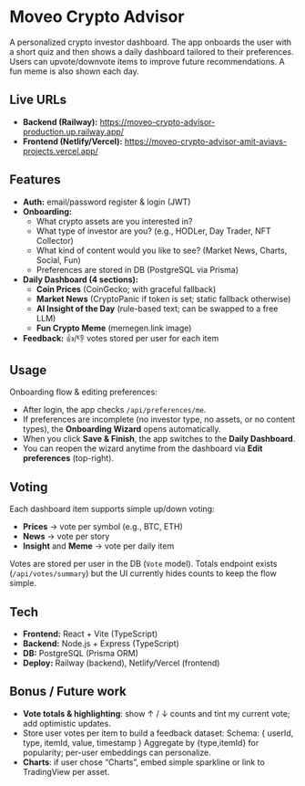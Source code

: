# Moveo Crypto Advisor

A personalized crypto investor dashboard. The app onboards the user with a short quiz and then shows a daily dashboard tailored to their preferences. Users can upvote/downvote items to improve future recommendations. A fun meme is also shown each day.

## Live URLs
- **Backend (Railway):** https://moveo-crypto-advisor-production.up.railway.app/
- **Frontend (Netlify/Vercel):** https://moveo-crypto-advisor-amit-aviavs-projects.vercel.app/

## Features
- **Auth:** email/password register & login (JWT)
- **Onboarding:** 
  - What crypto assets are you interested in?
  - What type of investor are you? (e.g., HODLer, Day Trader, NFT Collector)
  - What kind of content would you like to see? (Market News, Charts, Social, Fun)
  - Preferences are stored in DB (PostgreSQL via Prisma)
- **Daily Dashboard (4 sections):**
  - **Coin Prices** (CoinGecko; with graceful fallback)
  - **Market News** (CryptoPanic if token is set; static fallback otherwise)
  - **AI Insight of the Day** (rule-based text; can be swapped to a free LLM)
  - **Fun Crypto Meme** (memegen.link image)
- **Feedback:** 👍/👎 votes stored per user for each item

## Usage
Onboarding flow & editing preferences:
- After login, the app checks `/api/preferences/me`.
- If preferences are incomplete (no investor type, no assets, or no content types), the **Onboarding Wizard** opens automatically.
- When you click **Save & Finish**, the app switches to the **Daily Dashboard**.
- You can reopen the wizard anytime from the dashboard via **Edit preferences** (top-right).

## Voting
Each dashboard item supports simple up/down voting:
- **Prices** → vote per symbol (e.g., BTC, ETH)
- **News** → vote per story
- **Insight** and **Meme** → vote per daily item

Votes are stored per user in the DB (`Vote` model). Totals endpoint exists
(`/api/votes/summary`) but the UI currently hides counts to keep the flow simple.

## Tech
- **Frontend:** React + Vite (TypeScript)
- **Backend:** Node.js + Express (TypeScript)
- **DB:** PostgreSQL (Prisma ORM)
- **Deploy:** Railway (backend), Netlify/Vercel (frontend)

## Bonus / Future work
- **Vote totals & highlighting**: show ↑ / ↓ counts and tint my current vote; add optimistic updates.
- Store user votes per item to build a feedback dataset:
    Schema: { userId, type, itemId, value, timestamp }
    Aggregate by {type,itemId} for popularity; per-user embeddings can personalize.
- **Charts**: if user chose “Charts”, embed simple sparkline or link to TradingView per asset.

